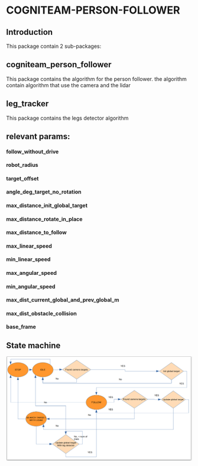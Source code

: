 # COGNITEAM-PERSON-FOLLOWER
## Introduction
This package  contain 2 sub-packages:


## cogniteam_person_follower
This package contains the algorithm for the person follower.
the algorithm contain algorithm that use the camera and the lidar

## leg_tracker
This package contains the legs detector algorithm

## relevant params:
#### follow_without_drive
#### robot_radius
#### target_offset
#### angle_deg_target_no_rotation
#### max_distance_init_global_target
#### max_distance_rotate_in_place
#### max_distance_to_follow
#### max_linear_speed
#### min_linear_speed
#### max_angular_speed
#### min_angular_speed
#### max_dist_current_global_and_prev_global_m
#### max_dist_obstacle_collision
#### base_frame

## State machine

![Alt text](state_machine.png?raw=true "Title")
